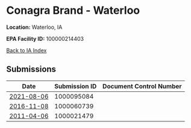 # Conagra Brand  - Waterloo

**Location:** Waterloo, IA

**EPA Facility ID:** 100000214403

[Back to IA Index](../../index.md)

## Submissions

| Date | Submission ID | Document Control Number |
|------|--------------|-------------------------|
| [2021-08-06](submissions/1000095084.md) | 1000095084 |  |
| [2016-11-08](submissions/1000060739.md) | 1000060739 |  |
| [2011-04-06](submissions/1000021479.md) | 1000021479 |  |
